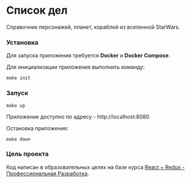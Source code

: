 # Список дел

Справочник персонажей, планет, кораблей из вселенной StarWars.

### Установка

Для запуска приложения требуется **Docker** и **Docker Compose**.

Для инициализации приложения выполнить команду:
```
make init
```

### Запуск

```
make up
```

Приложение доступно по адресу - http://localhost:8080

Остановка приложения:

```
make down
```

### Цель проекта

Код написан в образовательных целях на базе курса [React + Redux - Профессиональная Разработка](https://www.udemy.com/course/pro-react-redux/). 
